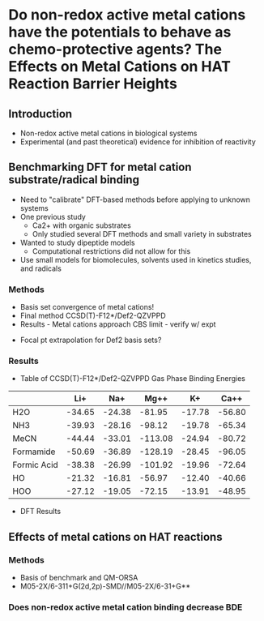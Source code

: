 # Do non-redox active metal cations have the potentials to behave as chemo-protective agents? The Effects on Metal Cations on HAT Reaction Barrier Heights

## Introduction

* Non-redox active metal cations in biological systems
* Experimental (and past theoretical) evidence for inhibition of reactivity

## Benchmarking DFT for metal cation substrate/radical binding

* Need to "calibrate" DFT-based methods before applying to unknown systems
* One previous study
  - Ca2+ with organic substrates
  - Only studied several DFT methods and small variety in substrates
* Wanted to study dipeptide models
  - Computational restrictions did not allow for this
* Use small models for biomolecules, solvents used in kinetics studies, and radicals

### Methods
* Basis set convergence of metal cations!
* Final method CCSD(T)-F12*/Def2-QZVPPD
* Results - Metal cations approach CBS limit - verify w/ expt
 - Focal pt extrapolation for Def2 basis sets?

### Results

* Table of CCSD(T)-F12*/Def2-QZVPPD Gas Phase Binding Energies

|             |   Li+ |   Na+ |  Mg++  |   K+   |  Ca++ |
|-------------|-------|-------|--------|--------|-------|
| H2O         | -34.65|	-24.38|	-81.95 |	-17.78|	-56.80|   
| NH3         | -39.93|	-28.16|	-98.12 |	-19.78|	-65.34|
| MeCN        | -44.44|	-33.01|	-113.08|	-24.94|	-80.72|
| Formamide   | -50.69|	-36.89|	-128.19|	-28.45|	-96.05|
| Formic Acid | -38.38|	-26.99|	-101.92|	-19.96|	-72.64|
| HO          | -21.32|	-16.81|	-56.97 |	-12.40|	-40.66|
| HOO         | -27.12|	-19.05|	-72.15 |	-13.91|	-48.95|

* DFT Results

## Effects of metal cations on HAT reactions

### Methods
* Basis of benchmark and QM-ORSA
* M05-2X/6-311+G(2d,2p)-SMD//M05-2X/6-31+G**

### Does non-redox active metal cation binding decrease BDE
